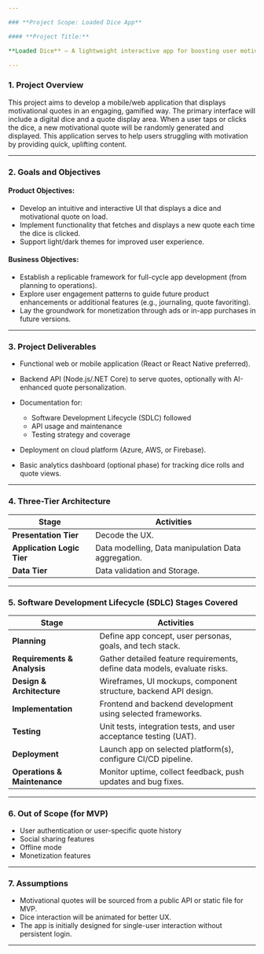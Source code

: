 ```yaml
---

### **Project Scope: Loaded Dice App**

#### **Project Title:**

**Loaded Dice** – A lightweight interactive app for boosting user motivation through inspirational quotes.

---
```


### **1. Project Overview**

This project aims to develop a mobile/web application that displays motivational quotes in an engaging, gamified way. The primary interface will include a digital dice and a quote display area. When a user taps or clicks the dice, a new motivational quote will be randomly generated and displayed. This application serves to help users struggling with motivation by providing quick, uplifting content.

---

### **2. Goals and Objectives**

#### **Product Objectives:**

* Develop an intuitive and interactive UI that displays a dice and motivational quote on load.
* Implement functionality that fetches and displays a new quote each time the dice is clicked.
* Support light/dark themes for improved user experience.

#### **Business Objectives:**

* Establish a replicable framework for full-cycle app development (from planning to operations).
* Explore user engagement patterns to guide future product enhancements or additional features (e.g., journaling, quote favoriting).
* Lay the groundwork for monetization through ads or in-app purchases in future versions.

---

### **3. Project Deliverables**

* Functional web or mobile application (React or React Native preferred).
* Backend API (Node.js/.NET Core) to serve quotes, optionally with AI-enhanced quote personalization.
* Documentation for:

  * Software Development Lifecycle (SDLC) followed
  * API usage and maintenance
  * Testing strategy and coverage
* Deployment on cloud platform (Azure, AWS, or Firebase).
* Basic analytics dashboard (optional phase) for tracking dice rolls and quote views.

---

### **4. Three-Tier Architecture**

| Stage                        | Activities                                                                |
| ---------------------------- | ------------------------------------------------------------------------- |
| **Presentation Tier**                 | Decode the UX.                 |
| **Application Logic Tier**  | Data modelling, Data manipulation Data aggregation. |
| **Data Tier**    | Data validation and Storage.          |

---

### **5. Software Development Lifecycle (SDLC) Stages Covered**

| Stage                        | Activities                                                                |
| ---------------------------- | ------------------------------------------------------------------------- |
| **Planning**                 | Define app concept, user personas, goals, and tech stack.                 |
| **Requirements & Analysis**  | Gather detailed feature requirements, define data models, evaluate risks. |
| **Design & Architecture**    | Wireframes, UI mockups, component structure, backend API design.          |
| **Implementation**           | Frontend and backend development using selected frameworks.               |
| **Testing**                  | Unit tests, integration tests, and user acceptance testing (UAT).         |
| **Deployment**               | Launch app on selected platform(s), configure CI/CD pipeline.             |
| **Operations & Maintenance** | Monitor uptime, collect feedback, push updates and bug fixes.             |

---
### **6. Out of Scope (for MVP)**

* User authentication or user-specific quote history
* Social sharing features
* Offline mode
* Monetization features

---

### **7. Assumptions**

* Motivational quotes will be sourced from a public API or static file for MVP.
* Dice interaction will be animated for better UX.
* The app is initially designed for single-user interaction without persistent login.

---